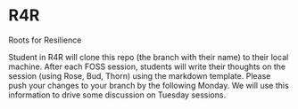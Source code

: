 # R4R
Roots for Resilience


Student in R4R will clone this repo (the branch with their name) to their local machine. After each FOSS session, students will write their thoughts on the session (using Rose, Bud, Thorn) using the markdown template. Please push your changes to your branch by the following Monday. We will use this information to drive some discussion on Tuesday sessions. 
